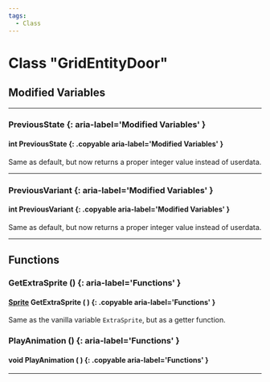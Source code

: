 ```yaml
---
tags:
  - Class
---
```

# Class "GridEntityDoor"

## Modified Variables
___
### PreviousState {: aria-label='Modified Variables' }
#### int PreviousState  {: .copyable aria-label='Modified Variables' }
Same as default, but now returns a proper integer value instead of userdata.

___
### PreviousVariant {: aria-label='Modified Variables' }
#### int PreviousVariant  {: .copyable aria-label='Modified Variables' }
Same as default, but now returns a proper integer value instead of userdata.

___

## Functions

### GetExtraSprite () {: aria-label='Functions' }
#### [Sprite](Sprite.md) GetExtraSprite ( ) {: .copyable aria-label='Functions' }
Same as the vanilla variable `ExtraSprite`, but as a getter function.
### PlayAnimation () {: aria-label='Functions' }
#### void PlayAnimation ( ) {: .copyable aria-label='Functions' }

___